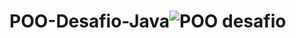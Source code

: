 # POO-Desafio-Java![POO desafio](https://github.com/hugoavelino/POO-Desafio-Java/assets/53011408/afad21d4-6f1e-43ef-9f2c-e7f240826c11)
